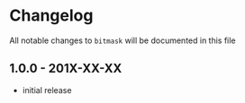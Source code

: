 # Changelog
All notable changes to `bitmask` will be documented in this file

## 1.0.0 - 201X-XX-XX

- initial release
